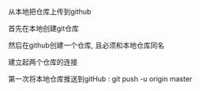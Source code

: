 从本地把仓库上传到github

首先在本地创建git仓库

然后在github创建一个仓库, 且必须和本地仓库同名

建立起两个仓库的连接

第一次将本地仓库推送到gitHub :   git push -u origin master